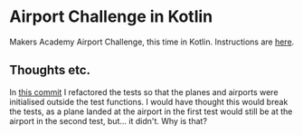 # Airport Challenge in Kotlin

Makers Academy Airport Challenge, this time in Kotlin. Instructions are
[here](instructions.md).

## Thoughts etc.

In [this
commit](https://github.com/Hives/airport-challenge-kotlin/commit/25688a82c5d8275059c1f273998f2dff4213ba86)
I refactored the tests so that the planes and airports were initialised outside
the test functions. I would have thought this would break the tests, as a plane
landed at the airport in the first test would still be at the airport in the
second test, but... it didn't. Why is that?
